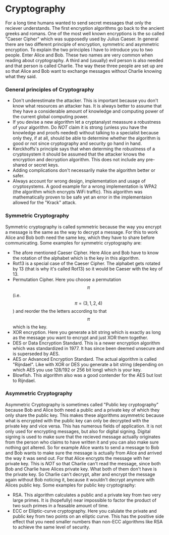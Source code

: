# Cryptography

For a long time humans wanted to send secret messages that only the reciever understands. 
The first encryption algorithms go back to the ancient greeks and romans. 
One of the most well known encryptions is the so called "Caeser Cipher" which was supposedly used by Julius Caeser. 
In general there are two different principle of encryption, symmetric and asymmetric encryption. 
To explain the two principles I have to introduce you to two people. Enter Alice and Bob. 
These two names are very common when reading about cryptography.
A third and (usually) evil person is also needed and that person is called Charlie. 
The way these three people are set up are so that Alice and Bob want to exchange messages without Charlie knowing what they said.

### General principles of Cryptography

* Don't underestimate the attacker. 
This is important because you don't know what resources an attacker has. 
It is always better to assume that they have a considerable amount of knowledge and computing power of the current global computing power.
* If you devise a new algorithm let a cryptanalyst meassure a robustness of your algorithm. 
Do *NOT* claim it is strong (unless you have the knowledge and proofs needed) without talking to a specialist because only they, if at all, should be able to determine whether the algorithm is good or not since cryptography and security go hand in hand.
* Kerckhoffs's principle says that when determing the robustness of a cryptosystem it should be assumed that the attacker knows the encryption and decryption algorithm. 
This does not include any pre-shared or secret keys.
* Adding complications don't necessarily make the algorithm better or safer.
* Always account for wrong design, implementation and usage of cryptosystems.
A good example for a wrong implementation is WPA2 (the algorithm which encrypts WiFi traffic). This algorithm was mathematically proven to be safe yet an error in the implementaion allowed for the "Krack" attack.   

### Symmetric Cryptography

Symmetric cryptography is called symmetric because the way you encrypt a message is the same as the way to decrypt a message. 
For this to work Alice and Bob both need the same key, which they have to share before communicating. 
Some examples for symmetric cryptography are:
* The afore mentioned Caeser Cipher. Here Alice and Bob have to know the rotation of the alphabet which is the key in this algorithm.
* Rot13 is a special case of the Caeser Cipher. The alphabet gets rotated by 13 (that is why it's called Rot13) so it would be Caeser with the key of 13.
* Permutation Cipher. Here you choose a permutation $$\pi$$ (i.e. $$\pi=(3,1,2,4)$$) and reorder the the letters according to that $$\pi$$ which is the key.
* XOR encryption. Here you generate a bit string which is exactly as long as the message you want to encrypt and just XOR them together.
* DES or Data Encryption Standard. This is a newer encryption algorithm which was standardized in 1977. 
It has since been deemed unsecure and is superseded by AES.
* AES or Advanced Encryption Standard. The actual algorithm is called "Rijndael". 
Like with XOR or DES you generate a bit string (depending on which AES you use 128/192 or 256 bit long) which is your key.
* Blowfish. This algorithm also was a good contender for the AES but lost to Rijndael.

### Asymmetric Cryptography

Asymmetric Cryptography is sometimes called "Public key cryptography" because Bob and Alice both need a public and a private key of which they only share the public key. 
This makes these algorithms asymmetric because what is encrypted with the public key can only be decrypted with the private key and vice versa. 
This has numerous fields of application. It is not only used for encrypting messages, but also for digital signing.
Digital signing is used to make sure that the recieved message actually originates from the person who claims to have written it and you can also make sure nothing got altered. 
So for example Alice wants to send a message to Bob and Bob wants to make sure the message is actually from Alice and arrived the way it was send out. 
For that Alice encrypts the message with her private key. 
This is *NOT* so that Charlie can't read the message, since both Bob and Charlie have Alices private key.
What both of them don't have is the private key. 
So Charlie can't decrypt, alter and encrypt the message again without Bob noticing it, because it wouldn't decrypt anymore with Alices public key. 
Some examples for public key cryptography:
* RSA. This algorithm calculates a public and a private key from two very large primes. It is (hopefully) near impossible to factor the product of two such primes in a feasable amount of time.
* ECC or Elliptic-curve cryptography. Here you calulate the private and public key from two points on an elliptic curve. This has the positive side effect that you need smaller numbers than non-ECC algorithms like RSA to achieve the same level of security.

